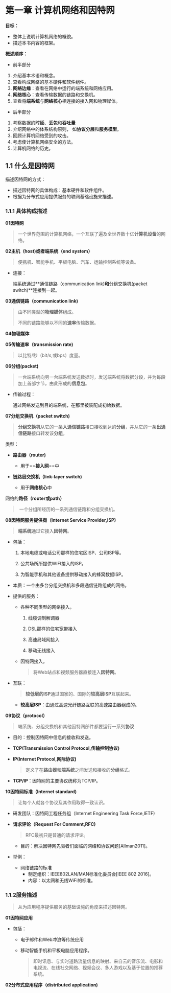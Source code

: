 # 第一章 计算机网络和因特网

**目标：**

- 整体上说明计算机网络的概貌。
- 描述本书内容的框架。

**概述顺序：**

- 前半部分

1. 介绍基本术语和概念。
2. 查看构成网络的基本硬件和软件组件。
3. **网络边缘**：查看在网络中运行的端系统和网络应用。
4. **网络核心**：查看传输数据的链路和交换机。
5. 查看将**端系统**与**网络核心**相连接的接入网和物理媒体。

- 后半部分

1. 考察数据的**时延**、**丢包**和**吞吐量**
2. 介绍网络中的体系结构原则， 如**协议分层**和**服务模型**。
3. 回顾计算机网络受到的攻击。
4. 考虑使计算机网络安全的方法。
5. 计算机网络的历史。

## 1.1 什么是因特网

描述因特网的方式：

- 描述因特网的具体构成：基本硬件和软件组件。
- 根据为分布式应用提供服务的联网基础设施来描述。

### 1.1.1 具体构成描述

**01因特网**

> 一个世界范围的计算机网络，一个互联了遍及全世界数十亿**计算机设备**的网络。

**02主机（host)或者端系统（end system）**

> 便携机、智能手机、平板电脑、汽车、运输控制系统等设备。

- 连接：

  端系统通过**通信链路（communication link)**和**分组交换机(packet switch)**连接到一起。

**03通信链路（communication link)**

> 由不同类型的**物理媒体**组成。
>
> 不同的链路能够以不同的**速率**传输数据。

**04物理媒体**

**05传输速率（transmission rate)**

> 以比特/秒（bit/s,或bps）度量。

**06分组(packet)**

> 一台端系统向另一台端系统发送数据时，发送端系统将数据分段，并为每段加上首部字节，由此形成的**信息包**。

- 传输过程：

  通过网络发送到目的端系统，在那里被装配成初始数据。

**07分组交换机（packet switch)**

> **分组交换机**从它的一条**入通信链路**接口接收到达的**分组**，并从它的一条**出通信链路**接口转发该**分组**。

类型：

- **路由器（router)**
  - 用于==**接入网**==中

- **链路层交换机（link-layer switch)**
  - 用于**网络核心**中

网络的**路径（router或path）**

> ​	一个分组所经历的一系列通信链路和分组交换机。

**08因特网服务提供商（Internet Service Provider,ISP)**

> **端系统**通过它接入**因特网**。

- 包括：

  1. 本地电缆或电话公司那样的住宅区ISP、公司ISP等。

  2. 公共场所所提供WIFI接入的ISP。

  3. 为智能手机和其他设备提供移动接入的蜂窝数据ISP。

- 本质：一个由多台分组交换机和多段通信链路组成的网络。

- 提供的服务：

  - 各种不同类型的网络接入。

    1. 线缆调制解调器

    2. DSL那样的住宅宽带接入

    3. 高速局域网接入

    4. 移动无线接入

  - 因特网接入。

    > 将Web站点和视频服务器直接连入**因特网**。

- 互联：

  > **较低层的ISP**通过国家的、国际的**较高层ISP**互联起来。

  - **较高层ISP**：由通过高速光纤链路互联的高速路由器组成的。

**09协议（protocol）**

> 端系统、分组交换机和其他因特网部件都要运行一系列**协议**

* 目的：控制因特网中信息的接收和发送。

- **TCP(Transmission Control  Protocol,传输控制协议)**

- **IP(Internet Protocol,网际协议)**

  > 定义了在**路由器**和**端系统**之间发送和接收的**分组**格式。

* **TCP/IP**：因特网的主要协议统称为TCP/IP。

**10因特网标准（Internet standard)**

> 让每个人就各个协议及其作用取得一致认识。

- 研发团队：因特网工程任务组（Internet Engineering Task Force,IETF)

- **请求评论（Request For Comment,RFC)**

  > RFC最初只是普通的请求评论。

  - 目的：解决因特网先驱者们面临的网络和协议问题[Allman2011]。

- 举例：
  - 网络链路的标准
    - 制定组织：IEEE802LAN/MAN标准化委员会[IEEE 802 2016]。
    - 内容：以太网和无线WiFi的标准。

### 1.1.2服务描述

> 从为应用程序提供服务的基础设施的角度来描述因特网。

**01因特网应用**

- 包括：

  - 电子邮件和Web冲浪等传统应用

  - 移动智能手机和平板电脑应用程序。

    > 即时讯息、与实时道路流量信息的映射、来自云的音乐流、电影和电视流、在线社交网络、视频会议、多人游戏以及基于位置的推荐系统。

**02分布式应用程序（distributed application)**

> 